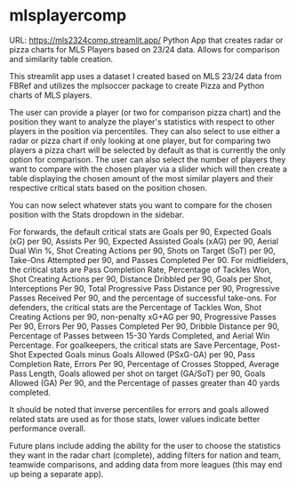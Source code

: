 # mlsplayercomp
URL: https://mls2324comp.streamlit.app/
Python App that creates radar or pizza charts for MLS Players based on 23/24 data. Allows for comparison and similarity table creation.

This streamlit app uses a dataset I created based on MLS 23/24 data from FBRef and utilizes the mplsoccer package to create Pizza and Python charts of MLS players.

The user can provide a player (or two for comparison pizza chart) and the position they want to analyze the player's statistics with respect to other players in the position via percentiles. They can also select to use either a radar or pizza chart if only looking at one player, but for comparing two players a pizza chart will be selected by default as that is currently the only option for comparison. The user can also select the number of players they want to compare with the chosen player via a slider which will then create a table displaying the chosen amount of the most similar players and their respective critical stats based on the position chosen.

You can now select whatever stats you want to compare for the chosen position with the Stats dropdown in the sidebar.

For forwards, the default critical stats are Goals per 90, Expected Goals (xG) per 90, Assists Per 90, Expected Assisted Goals (xAG) per 90, Aerial Dual Win %, Shot Creating Actions per 90, Shots on Target (SoT) per 90, Take-Ons Attempted per 90, and Passes Completed Per 90.
For midfielders, the critical stats are Pass Completion Rate, Percentage of Tackles Won, Shot Creating Actions per 90, Distance Dribbled per 90, Goals per Shot, Interceptions Per 90, Total Progressive Pass Distance per 90, Progressive Passes Received Per 90, and the percentage of successful take-ons.
For defenders, the critical stats are the Percentage of Tackles Won, Shot Creating Actions per 90, non-penalty xG+AG per 90, Progressive Passes Per 90, Errors Per 90, Passes Completed Per 90, Dribble Distance per 90, Percentage of Passes between 15-30 Yards Completed, and Aerial Win Percentage.
For goalkeepers, the critical stats are Save Percentage, Post-Shot Expected Goals minus Goals Allowed (PSxG-GA) per 90, Pass Completion Rate, Errors Per 90, Percentage of Crosses Stopped, Average Pass Length, Goals allowed per shot on target (GA/SoT) per 90, Goals Allowed (GA) Per 90, and the Percentage of passes greater than 40 yards completed.

It should be noted that inverse percentiles for errors and goals allowed related stats are used as for those stats, lower values indicate better performance overall.

Future plans include adding the ability for the user to choose the statistics they want in the radar chart (complete), adding filters for nation and team, teamwide comparisons, and adding data from more leagues (this may end up being a separate app).
